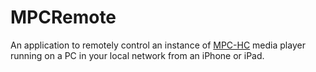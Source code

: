 # MPCRemote

An application to remotely control an instance of [MPC-HC](https://github.com/clsid2/mpc-hc) media player running on a PC in your local network from an iPhone or iPad.

